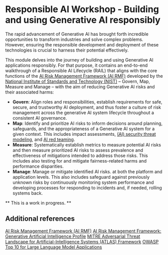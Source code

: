 # Responsible AI Workshop - Building and using Generative AI responsibly

The rapid advancement of Generative AI has brought forth incredible opportunities to transform industries and solve complex problems. However, ensuring the responsible development and deployment of these technologies is crucial to harness their potential effectively.

This module delves into the journey of building and using Generative AI applications responsibly. For that purpose, it contains an end-to-end walkthrough of a Responsible AI Lifecycle (RAIL) that aligns with the core functions of the [AI Risk Management Framework (AI RMF)](https://www.nist.gov/itl/ai-risk-management-framework) developed by the [National Institute of Standards and Technology (NIST)](https://www.nist.gov/) – Govern, Map, Measure and Manage – with the aim of reducing Generative AI risks and their associated harms:
* **Govern**: Align roles and responsibilities, establish requirements for safe, secure, and trustworthy AI deployment, and thus foster a culture of risk management across the generative AI system lifecycle throughout a consistent AI governance. 
* **Map**: Identify and prioritize AI risks to inform decisions around planning, safeguards, and the appropriateness of a Generative AI system for a given context. This includes impact assessments, [(AI) security threat modeling](https://learn.microsoft.com/en-us/ai/playbook/capabilities/model-development/adversarial-ml-threat-modeling), and [AI red teaming](https://learn.microsoft.com/en-us/security/ai-red-team/). 
* **Measure**: Systematically establish metrics to measure potential AI risks and then measure prioritized AI risks to assess prevalence and effectiveness of mitigations intended to address those risks. This includes also testing for and mitigate fairness-related harms and performance disparities.
* **Manage**: Manage or mitigate identified AI risks. at both the platform and application levels. This also includes safeguard against previously unknown risks by continuously monitoring system performance and developing processes for responding to incidents and, if needed, rolling systems back.

** This is a work in progress. **

## Additional references
[AI Risk Management Framework (AI RMF)](https://www.nist.gov/itl/ai-risk-management-framework)
[AI Risk Management Framework: Generative Artificial Intelligence Profile](https://airc.nist.gov/docs/NIST.AI.600-1.GenAI-Profile.ipd.pdf)
[MITRE Adversarial Threat Landscape for Artificial-Intelligence Systems (ATLAS) Framework](https://atlas.mitre.org/matrices/ATLAS)
[OWASP Top 10 for Large Language Model Applications](https://owasp.org/www-project-top-10-for-large-language-model-applications/)
